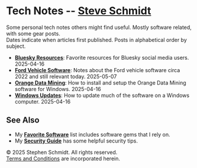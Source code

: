 
# Tech Notes -- [Steve Schmidt](/)

Some personal tech notes others might find useful.  Mostly software related, with some gear posts.
<br />Dates indicate when articles first published.  Posts in alphabetical order by subject.

- [**Bluesky Resources**](bluesky-resources): Favorite resources for Bluesky social media users. 2025-04-16
- [**Ford Vehicle Software**](ford-software-2022): Notes about the Ford vehicle software circa 2022 and still relevant today. 2025-05-07
- [**Orange Data Mining**](orange-data-mining-install-windows): How to install and setup the Orange Data Mining software for Windows. 2025-04-16
- [**Windows Updates**](windows-computer-update): How to update much of the software on a Windows computer. 2025-04-16

## See Also
- My [**Favorite Software**](/favorite-software) list includes software gems that I rely on.
- My [**Security Guide**](/security-guide) has some helpful security tips.

© 2025 Stephen Schmidt.  All rights reserved.
<br />[Terms and Conditions](/terms-and-conditions) are incorporated herein.
